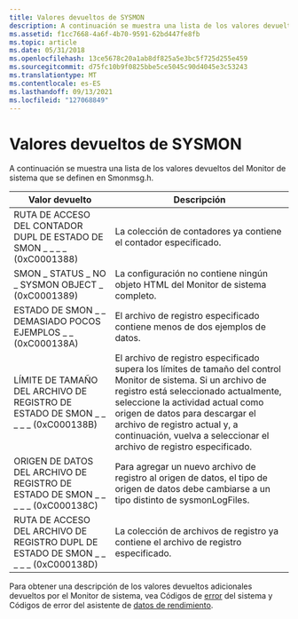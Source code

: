 ```yaml
---
title: Valores devueltos de SYSMON
description: A continuación se muestra una lista de los valores devueltos del Monitor de sistema que se definen en Smonmsg.h.
ms.assetid: f1cc7668-4a6f-4b70-9591-62bd447fe8fb
ms.topic: article
ms.date: 05/31/2018
ms.openlocfilehash: 13ce5678c20a1ab8df825a5e3bc5f725d255e459
ms.sourcegitcommit: d75fc10b9f0825bbe5ce5045c90d4045e3c53243
ms.translationtype: MT
ms.contentlocale: es-ES
ms.lasthandoff: 09/13/2021
ms.locfileid: "127068849"
---
```

# <a name="sysmon-return-values"></a>Valores devueltos de SYSMON

A continuación se muestra una lista de los valores devueltos del Monitor de sistema que se definen en Smonmsg.h.



| Valor devuelto                                       | Descripción                                                                                                                                                                                                                                  |
|----------------------------------------------------|----------------------------------------------------------------------------------------------------------------------------------------------------------------------------------------------------------------------------------------------|
| RUTA DE ACCESO DEL CONTADOR DUPL DE ESTADO DE SMON \_ \_ \_ \_ (0xC0001388)     | La colección de contadores ya contiene el contador especificado.                                                                                                                                                                               |
| SMON \_ STATUS \_ NO \_ SYSMON OBJECT \_ (0xC0001389)      | La configuración no contiene ningún objeto HTML del Monitor de sistema completo.                                                                                                                                                                        |
| ESTADO DE SMON \_ \_ DEMASIADO POCOS EJEMPLOS \_ \_ (0xC000138A)       | El archivo de registro especificado contiene menos de dos ejemplos de datos.                                                                                                                                                                                 |
| LÍMITE DE TAMAÑO DEL ARCHIVO DE REGISTRO DE ESTADO DE SMON \_ \_ \_ \_ \_ (0xC000138B)  | El archivo de registro especificado supera los límites de tamaño del control Monitor de sistema. Si un archivo de registro está seleccionado actualmente, seleccione la actividad actual como origen de datos para descargar el archivo de registro actual y, a continuación, vuelva a seleccionar el archivo de registro especificado. |
| ORIGEN DE DATOS DEL ARCHIVO DE REGISTRO DE ESTADO DE SMON \_ \_ \_ \_ \_ (0xC000138C) | Para agregar un nuevo archivo de registro al origen de datos, el tipo de origen de datos debe cambiarse a un tipo distinto de sysmonLogFiles.                                                                                                                          |
| RUTA DE ACCESO DEL ARCHIVO DE REGISTRO DUPL DE ESTADO DE SMON \_ \_ \_ \_ \_ (0xC000138D)   | La colección de archivos de registro ya contiene el archivo de registro especificado.                                                                                                                                                                             |



 

Para obtener una descripción de los valores devueltos adicionales devueltos por el Monitor de sistema, vea Códigos de [error](/windows/desktop/Debug/system-error-codes) del sistema y Códigos de error del asistente de [datos de rendimiento](/windows/desktop/PerfCtrs/checking-pdh-interface-return-values).

 

 